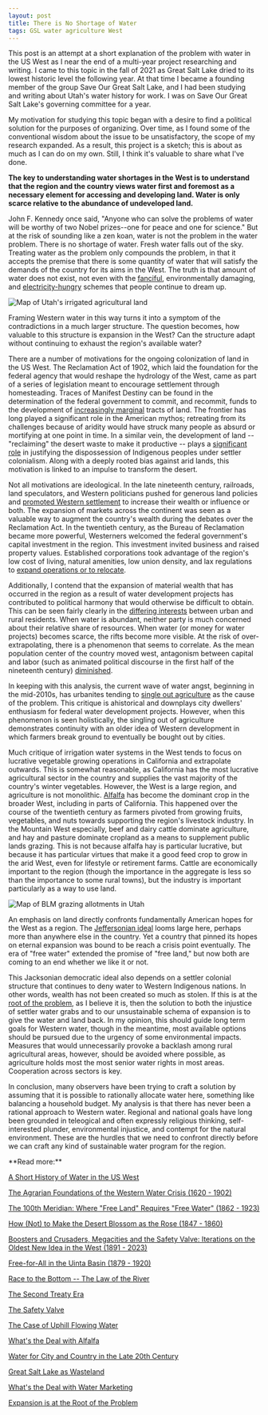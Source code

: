 ```yaml
---
layout: post
title: There is No Shortage of Water
tags: GSL water agriculture West
---
```


This post is an attempt at a short explanation of the problem with water in the US West as I near the end of a multi-year project researching and writing. I came to this topic in the fall of 2021 as Great Salt Lake dried to its lowest historic level the following year. At that time I became a founding member of the group Save Our Great Salt Lake, and I had been studying and writing about Utah's water history for work. I was on Save Our Great Salt Lake's governing committee for a year. 

My motivation for studying this topic began with a desire to find a political solution for the purposes of organizing. Over time, as I found some of the conventional wisdom about the issue to be unsatisfactory, the scope of my research expanded. As a result, this project is a sketch; this is about as much as I can do on my own. Still, I think it's valuable to share what I've done.

**The key to understanding water shortages in the West is to understand that the region and the country views water first and foremost as a necessary element for accessing and developing land. Water is only scarce relative to the abundance of undeveloped land.**

John F. Kennedy once said, "Anyone who can solve the problems of water will be worthy of two Nobel prizes--one for peace and one for science." But at the risk of sounding like a zen koan, water is not the problem in the water problem. There is no shortage of water. Fresh water falls out of the sky. Treating water as the problem only compounds the problem, in that it accepts the premise that there is some quantity of water that will satisfy the demands of the country for its aims in the West. The truth is that amount of water does not exist, not even with the [fanciful](https://en.wikipedia.org/wiki/North_American_Water_and_Power_Alliance), environmentally damaging, and [electricity-hungry](https://www.smithsonianmag.com/smart-news/could-a-550-mile-pipeline-from-the-ocean-save-the-great-salt-lake-scientists-say-probably-not-180983406/) schemes that people continue to dream up.

![Map of Utah's irrigated agricultural land](https://raw.githubusercontent.com/natehousley/NatesImages/refs/heads/main/utah-ag-map.jpg)

Framing Western water in this way turns it into a symptom of the contradictions in a much larger structure. The question becomes, how valuable to this structure is expansion in the West? Can the structure adapt without continuing to exhaust the region's available water?

There are a number of motivations for the ongoing colonization of land in the US West. The Reclamation Act of 1902, which laid the foundation for the federal agency that would reshape the hydrology of the West, came as part of a series of legislation meant to encourage settlement through homesteading. Traces of Manifest Destiny can be found in the determination of the federal government to commit, and recommit, funds to the development of [increasingly marginal](https://natehousley.com/2023/12/03/100th-Meridian.html) tracts of land. The frontier has long played a significant role in the American mythos; retreating from its challenges because of aridity would have struck many people as absurd or mortifying at one point in time. In a similar vein, the development of land -- "reclaiming" the desert waste to make it productive -- plays a [significant role](https://natehousley.com/2023/11/25/Agrarian-Foundations.html) in justifying the dispossession of Indigenous peoples under settler colonialism. Along with a deeply rooted bias against arid lands, this motivation is linked to an impulse to transform the desert.

Not all motivations are ideological. In the late nineteenth century, railroads, land speculators, and Western politicians pushed for generous land policies and [promoted Western settlement](https://natehousley.com/2024/01/10/Boosters-and-Crusaders.html) to increase their wealth or influence or both. The expansion of markets across the continent was seen as a valuable way to augment the country's wealth during the debates over the Reclamation Act. In the twentieth century, as the Bureau of Reclamation became more powerful, Westerners welcomed the federal government's capital investment in the region. This investment invited business and raised property values. Established corporations took advantage of the region's low cost of living, natural amenities, low union density, and lax regulations to [expand operations or to relocate](https://natehousley.com/2024/07/23/The-Safety-Valve.html).

Additionally, I contend that the expansion of material wealth that has occurred in the region as a result of water development projects has contributed to political harmony that would otherwise be difficult to obtain. This can be seen fairly clearly in the [differing interests](https://natehousley.com/2024/09/03/Water-for-City-and-Country.html) between urban and rural residents. When water is abundant, neither party is much concerned about their relative share of resources. When water (or money for water projects) becomes scarce, the rifts become more visible. At the risk of over-extrapolating, there is a phenomenon that seems to correlate. As the mean population center of the country moved west, antagonism between capital and labor (such as animated political discourse in the first half of the nineteenth century) [diminished](https://natehousley.com/2024/07/23/The-Safety-Valve.html). 

In keeping with this analysis, the current wave of water angst, beginning in the mid-2010s, has urbanites tending to [single out agriculture](https://natehousley.com/2024/09/12/GSL-as-Wasteland.html) as the cause of the problem. This critique is ahistorical and downplays city dwellers' enthusiasm for federal water development projects. However, when this phenomenon is seen holistically, the singling out of agriculture demonstrates continuity with an older idea of Western development in which farmers break ground to eventually be bought out by cities.

Much critique of irrigation water systems in the West tends to focus on lucrative vegetable growing operations in California and extrapolate outwards. This is somewhat reasonable, as California has the most lucrative agricultural sector in the country and supplies the vast majority of the country's winter vegetables. However, the West is a large region, and agriculture is not monolithic. [Alfalfa](https://natehousley.com/2024/08/28/Whats-the-Deal-with-Alfalfa.html) has become the dominant crop in the broader West, including in parts of California. This happened over the course of the twentieth century as farmers pivoted from growing fruits, vegetables, and nuts towards supporting the region's livestock industry. In the Mountain West especially, beef and dairy cattle dominate agriculture, and hay and pasture dominate cropland as a means to supplement public lands grazing. This is not because alfalfa hay is particular lucrative, but because it has particular virtues that make it a good feed crop to grow in the arid West, even for lifestyle or retirement farms. Cattle are economically important to the region (though the importance in the aggregate is less so than the importance to some rural towns), but the industry is important particularly as a way to use land.

![Map of BLM grazing allotments in Utah](https://raw.githubusercontent.com/natehousley/NatesImages/refs/heads/main/BLM%20grazing%20allotments%20Utah.png)

An emphasis on land directly confronts fundamentally American hopes for the West as a region. The [Jeffersonian ideal](https://natehousley.com/2024/09/22/Water-Marketing.html) looms large here, perhaps more than anywhere else in the country. Yet a country that pinned its hopes on eternal expansion was bound to be reach a crisis point eventually. The era of "free water" extended the promise of "free land," but now both are coming to an end whether we like it or not.

This Jacksonian democratic ideal also depends on a settler colonial structure that continues to deny water to Western Indigenous nations. In other words, wealth has not been created so much as stolen. If this is at the [root of the problem](https://natehousley.com/2024/10/02/Expansion.html), as I believe it is, then the solution to both the injustice of settler water grabs and to our unsustainable schema of expansion is to give the water and land back. In my opinion, this should guide long term goals for Western water, though in the meantime, most available options should be pursued due to the urgency of some environmental impacts. Measures that would unnecessarily provoke a backlash among rural agricultural areas, however, should be avoided where possible, as agriculture holds most the most senior water rights in most areas. Cooperation across sectors is key.

In conclusion, many observers have been trying to craft a solution by assuming that it is possible to rationally allocate water here, something like balancing a household budget. My analysis is that there has never been a rational approach to Western water. Regional and national goals have long been grounded in teleogical and often expressly religious thinking, self-interested plunder, environmental injustice, and contempt for the natural environment. These are the hurdles that we need to confront directly before we can craft any kind of sustainable water program for the region. 

<p>
**Read more:**
<p></p>
<p><a href="https://natehousley.com/2024/07/28/Short-History-of-Water-in-the-US-West.html">A Short History of Water in the US West</a>
<p><a href="https://natehousley.com/2023/11/25/Agrarian-Foundations.html">The Agrarian Foundations of the Western Water Crisis (1620 - 1902)</a>
<p></p><a href="https://natehousley.com/2023/12/03/100th-Meridian.html">The 100th Meridian: Where "Free Land" Requires "Free Water" (1862 - 1923)</a>
<p></p><a href="https://natehousley.com/2023/12/21/How-Not-to-Make-the-Desert-Blossom-as-the-Rose.html">How (Not) to Make the Desert Blossom as the Rose (1847 - 1860)</a>
<p><a href="https://natehousley.com/2024/01/10/Boosters-and-Crusaders.html">Boosters and Crusaders, Megacities and the Safety Valve: Iterations on the Oldest New Idea in the West (1891 - 2023)</a></p>
<p><a href="https://natehousley.com/2024/02/01/Free-for-All.html">Free-for-All in the Uinta Basin (1879 - 1920)</a>  
<p><a href="https://natehousley.com/2024/03/08/Race-to-the-Bottom.html">Race to the Bottom -- The Law of the River</a>
<p><a href="https://natehousley.com/2024/03/20/Our-Last-Major-Water-Resource.html>Our Last Major Water Resource -- The Central Utah Project</a>
<p><a href="https://natehousley.com/2024/03/25/Second-Treaty-Era.html">The Second Treaty Era</a>
<p><a href="https://natehousley.com/2024/07/23/The-Safety-Valve.html">The Safety Valve</a>
<p><a href="https://natehousley.com/2024/08/05/The-Case-of-Uphill-Flowing-Water.html">The Case of Uphill Flowing Water</a>
<p><a href="https://natehousley.com/2024/08/28/Whats-the-Deal-with-Alfalfa.html">What's the Deal with Alfalfa</a>
<p><a href="https://natehousley.com/2024/09/03/Water-for-City-and-Country.html">Water for City and Country in the Late 20th Century</a>
<p><a href="https://natehousley.com/2024/09/12/GSL-as-Wasteland.html">Great Salt Lake as Wasteland</a>
<p><a href="https://natehousley.com/2024/09/22/Water-Marketing.html">What's the Deal with Water Marketing</a>
<p><a href="https://natehousley.com/2024/10/02/Expansion.html">Expansion is at the Root of the Problem</a>
